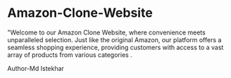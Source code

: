 # Amazon-Clone-Website
"Welcome to our Amazon Clone Website, where convenience meets unparalleled selection. Just like the original Amazon, our platform offers a seamless shopping experience, providing customers with access to a vast array of products from various categories .

Author-Md Istekhar
